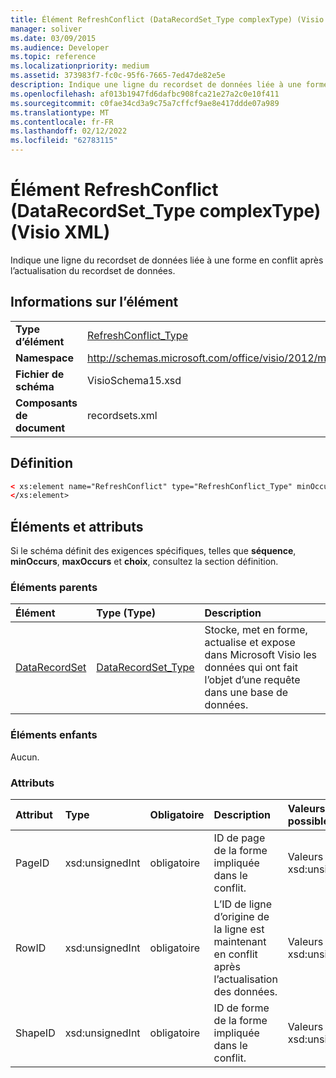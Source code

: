 ```yaml
---
title: Élément RefreshConflict (DataRecordSet_Type complexType) (Visio XML)
manager: soliver
ms.date: 03/09/2015
ms.audience: Developer
ms.topic: reference
ms.localizationpriority: medium
ms.assetid: 373983f7-fc0c-95f6-7665-7ed47de82e5e
description: Indique une ligne du recordset de données liée à une forme en conflit après l’actualisation du recordset de données.
ms.openlocfilehash: af013b1947fd6dafbc908fca21e27a2c0e10f411
ms.sourcegitcommit: c0fae34cd3a9c75a7cffcf9ae8e417ddde07a989
ms.translationtype: MT
ms.contentlocale: fr-FR
ms.lasthandoff: 02/12/2022
ms.locfileid: "62783115"
---
```

# <a name="refreshconflict-element-datarecordset_type-complextype-visio-xml"></a>Élément RefreshConflict (DataRecordSet_Type complexType) (Visio XML)

Indique une ligne du recordset de données liée à une forme en conflit après l’actualisation du recordset de données.
  
## <a name="element-information"></a>Informations sur l’élément

|||
|:-----|:-----|
|**Type d’élément** <br/> |[RefreshConflict_Type](refreshconflict_type-complextypevisio-xml.md) <br/> |
|**Namespace** <br/> |http://schemas.microsoft.com/office/visio/2012/main  <br/> |
|**Fichier de schéma** <br/> |VisioSchema15.xsd  <br/> |
|**Composants de document** <br/> |recordsets.xml  <br/> |
   
## <a name="definition"></a>Définition

```XML
< xs:element name="RefreshConflict" type="RefreshConflict_Type" minOccurs="0" maxOccurs="unbounded" >
</xs:element>
```

## <a name="elements-and-attributes"></a>Éléments et attributs

Si le schéma définit des exigences spécifiques, telles que **séquence**, **minOccurs**, **maxOccurs** et **choix**, consultez la section définition. 
  
### <a name="parent-elements"></a>Éléments parents

|**Élément**|**Type (Type)**|**Description**|
|:-----|:-----|:-----|
|[DataRecordSet](datarecordset-element-datarecordsets_type-complextypevisio-xml.md) <br/> |[DataRecordSet_Type](datarecordset_type-complextypevisio-xml.md) <br/> |Stocke, met en forme, actualise et expose dans Microsoft Visio les données qui ont fait l’objet d’une requête dans une base de données. |
   
### <a name="child-elements"></a>Éléments enfants

Aucun.
  
### <a name="attributes"></a>Attributs

|**Attribut**|**Type**|**Obligatoire**|**Description**|**Valeurs possibles**|
|:-----|:-----|:-----|:-----|:-----|
|PageID  <br/> |xsd:unsignedInt  <br/> |obligatoire  <br/> |ID de page de la forme impliquée dans le conflit. |Valeurs du type xsd:unsignedInt. |
|RowID  <br/> |xsd:unsignedInt  <br/> |obligatoire  <br/> |L’ID de ligne d’origine de la ligne est maintenant en conflit après l’actualisation des données. |Valeurs du type xsd:unsignedInt. |
|ShapeID  <br/> |xsd:unsignedInt  <br/> |obligatoire  <br/> |ID de forme de la forme impliquée dans le conflit. |Valeurs du type xsd:unsignedInt. |
   

